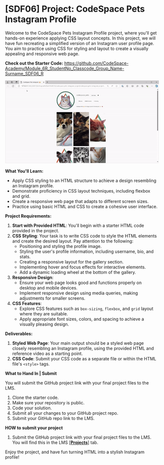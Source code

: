 # [SDF06] Project: CodeSpace Pets Instagram Profile

Welcome to the CodeSpace Pets Instagram Profile project, where you'll get hands-on experience applying CSS layout concepts. In this project, we will have fun recreating a simplified version of an Instagram user profile page. You aim to practice using CSS for styling and layout to create a visually appealing and responsive web page.

**Check out the Starter Code:** https://github.com/CodeSpace-Academy/Module_6R_StudentNo_Classcode_Group_Name-Surname_SDF06_R

![!\[alt text\](CodeSpacePetsInstagram.gif)](CodeSpacePetsInstagram.gif)

**What You'll Learn:**

- Apply CSS styling to an HTML structure to achieve a design resembling an Instagram profile.
- Demonstrate proficiency in CSS layout techniques, including flexbox and grid.
- Create a responsive web page that adapts to different screen sizes.
- Practice using basic HTML and CSS to create a cohesive user interface.

**Project Requirements:**

1. **Start with Provided HTML**: You'll begin with a starter HTML code provided in the project. 
2. **CSS Styling**: Your task is to write CSS code to style the HTML elements and create the desired layout. Pay attention to the following:
    - Positioning and styling the profile image.
    - Styling the user's profile information, including username, bio, and stats.
    - Creating a responsive layout for the gallery section.
    - Implementing hover and focus effects for interactive elements.
    - Add a dynamic loading wheel at the bottom of the gallery.
3. **Responsive Design**:
    - Ensure your web page looks good and functions properly on desktop and mobile devices.
    - Implement responsive design using media queries, making adjustments for smaller screens.
4. **CSS Features**:
    - Explore CSS features such as `box-sizing`, `flexbox`, and `grid` layout where they are suitable.
    - Apply appropriate font sizes, colors, and spacing to achieve a visually pleasing design.

**Deliverables:**

1. **Styled Web Page**: Your main output should be a styled web page closely resembling an Instagram profile, using the provided HTML and reference video as a starting point.
2. **CSS Code**: Submit your CSS code as a separate file or within the HTML file's `<style>` tags.
   
**What to Hand In | Submit**

You will submit the GitHub project link with your final project files to the LMS. 

1. Clone the starter code.
2. Make sure your repository is public.
3. Code your solution.
4. Submit all your changes to your GitHub project repo.
5. Submit your GitHub repo link to the LMS.

**HOW to submit your project**

1. Submit the GitHub project link with your final project files to the LMS. You will find this in the LMS [**[Projects](https://learn.codespace.co.za/projects)**] tab.

Enjoy the project, and have fun turning HTML into a stylish Instagram profile!
